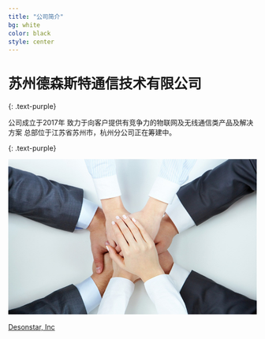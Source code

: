 ```yaml
---
title: "公司简介"
bg: white
color: black
style: center
---
```


# 苏州德森斯特通信技术有限公司
{: .text-purple}


<span class="fa-stack subtlecircle" style="font-size:100px; background:rgba(255,166,0,0.1)">
  <i class="fa fa-circle fa-stack-2x text-white"></i>
  <i class="fa fa-coffee fa-stack-1x text-orange"></i>
</span>

公司成立于2017年
致力于向客户提供有竞争力的物联网及无线通信类产品及解决方案
总部位于江苏省苏州市，杭州分公司正在筹建中。

{: .text-purple}

![Handson](/img/handson.png)


<span id="forkongithub">
  <a href="{{ site.source_link }}" class="bg-blue">
    Desonstar, Inc
  </a>
</span>
